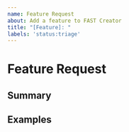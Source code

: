 ```yaml
---
name: Feature Request
about: Add a feature to FAST Creator
title: "[Feature]: "
labels: 'status:triage'
---
```


<!---
Before you submit, please read the following:

Search open/closed issues before submitting. Someone may have requested the same feature before.
-->

# Feature Request

## Summary

<!--- Provide a general summary of the feature here -->

## Examples

<!-- Examples help us understand the requested feature better -->
<!-- Attach screenshots or images if they would add detail to your request -->
